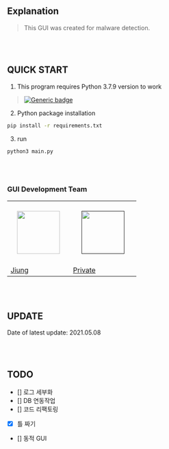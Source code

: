 ## Explanation

> This GUI was created for malware detection.

<br><br>

## QUICK START

1. This program requires Python 3.7.9 version to work

> [![Generic badge](https://img.shields.io/badge/python3-v3.7.9-BLUE.svg)](https://www.python.org/downloads/release/python-379/)


2. Python package installation

```bash
pip install -r requirements.txt 
```

3. run 

```bash
python3 main.py
```

<br><br>

### GUI Development Team


<table>
    <tr>
        <td align="center" width="130px" height="150px">
            <a href="https://github.com/hanjiung"><img height="100px" width="100px" src="https://avatars.githubusercontent.com/u/51845043?v=4" /></a>
            <br /> 
        </td>
        <td align="center" width="140px" height="150px">
            <a href=""><img height="100px" width="100px" src="???" /></a>
            <br /> 
        </td>
    </tr>
    <tr>
      <td>
            <a href="https://github.com/hanjiung">Jiung</a>
      </td>
      <td>
            <a href="https://github.com/">Private</a>
      </td>
    </tr>

</table>

<br><br>

## UPDATE

Date of latest update: 2021.05.08

<br><br>

## TODO
- [] 로그 세부화
- [] DB 연동작업
- [] 코드 리팩토링
- [X] 틀 짜기
- [] 동적 GUI
